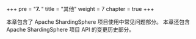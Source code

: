 +++
pre = "<b>7. </b>"
title = "其他"
weight = 7
chapter = true
+++

本章包含了 Apache ShardingSphere 项目使用中常见问题部分。
本章还包含 Apache ShardingSphere 项目 API 的变更历史部分。
